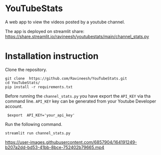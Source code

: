 # YouTubeStats

A web app to view the videos posted by  a youtube channel.

The app is deployed on streamlit share:
https://share.streamlit.io/ravineesh/youtubestats/main/channel_stats.py

# Installation instruction
Clone the repository.

``` 
git clone  https://github.com/Ravineesh/YouTubeStats.git 
cd YouTubeStats/
pip install -r requirements.txt
```

Before running the `channel_stats.py` you have export the `API_KEY` via tha command line. `API_KEY` key can be generated from your Youtube Developer account.
```
 $export  API_KEY='your_api_key'
```

Run the following command.

 `` streamlit run channel_stats.py  ``
 
 



https://user-images.githubusercontent.com/6857904/164191249-b207a2dd-bd53-41bb-8bce-752402b79665.mp4

